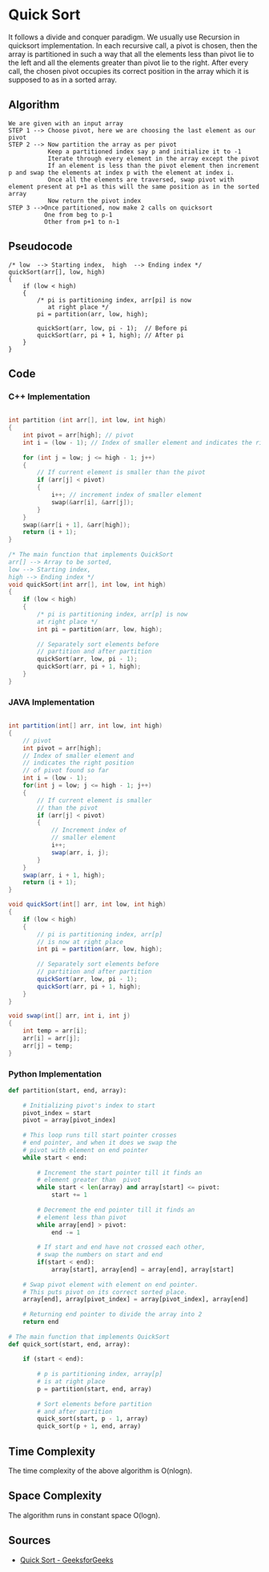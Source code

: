 # Quick Sort
It follows a divide and conquer paradigm. We usually use Recursion in quicksort implementation. In each recursive call, a pivot is chosen, then the array is partitioned in such a way that all the elements less than pivot lie to the left and all the elements greater than pivot lie to the right.
After every call, the chosen pivot occupies its correct position in the array which it is supposed to as in a sorted array.

## Algorithm

```
We are given with an input array
STEP 1 --> Choose pivot, here we are choosing the last element as our pivot
STEP 2 --> Now partition the array as per pivot
           Keep a partitioned index say p and initialize it to -1
           Iterate through every element in the array except the pivot
           If an element is less than the pivot element then increment p and swap the elements at index p with the element at index i.
           Once all the elements are traversed, swap pivot with element present at p+1 as this will the same position as in the sorted array
           Now return the pivot index
STEP 3 -->Once partitioned, now make 2 calls on quicksort
          One from beg to p-1
          Other from p+1 to n-1

```

## Pseudocode

```
/* low  --> Starting index,  high  --> Ending index */
quickSort(arr[], low, high)
{
    if (low < high)
    {
        /* pi is partitioning index, arr[pi] is now
           at right place */
        pi = partition(arr, low, high);

        quickSort(arr, low, pi - 1);  // Before pi
        quickSort(arr, pi + 1, high); // After pi
    }
}

```



## Code

### C++ Implementation

```cpp

int partition (int arr[], int low, int high) 
{ 
    int pivot = arr[high]; // pivot 
    int i = (low - 1); // Index of smaller element and indicates the right position of pivot found so far
  
    for (int j = low; j <= high - 1; j++) 
    { 
        // If current element is smaller than the pivot 
        if (arr[j] < pivot) 
        { 
            i++; // increment index of smaller element 
            swap(&arr[i], &arr[j]); 
        } 
    } 
    swap(&arr[i + 1], &arr[high]); 
    return (i + 1); 
} 
  
/* The main function that implements QuickSort 
arr[] --> Array to be sorted, 
low --> Starting index, 
high --> Ending index */
void quickSort(int arr[], int low, int high) 
{ 
    if (low < high) 
    { 
        /* pi is partitioning index, arr[p] is now 
        at right place */
        int pi = partition(arr, low, high); 
  
        // Separately sort elements before 
        // partition and after partition 
        quickSort(arr, low, pi - 1); 
        quickSort(arr, pi + 1, high); 
    } 
} 
```
### JAVA Implementation
```Java

int partition(int[] arr, int low, int high)
{ 
    // pivot
    int pivot = arr[high];      
    // Index of smaller element and
    // indicates the right position
    // of pivot found so far
    int i = (low - 1);  
    for(int j = low; j <= high - 1; j++)
    {        
        // If current element is smaller 
        // than the pivot
        if (arr[j] < pivot) 
        {          
            // Increment index of 
            // smaller element
            i++; 
            swap(arr, i, j);
        }
    }
    swap(arr, i + 1, high);
    return (i + 1);
}

void quickSort(int[] arr, int low, int high)
{
    if (low < high) 
    {      
        // pi is partitioning index, arr[p]
        // is now at right place 
        int pi = partition(arr, low, high);
  
        // Separately sort elements before
        // partition and after partition
        quickSort(arr, low, pi - 1);
        quickSort(arr, pi + 1, high);
    }
}

void swap(int[] arr, int i, int j)
{
    int temp = arr[i];
    arr[i] = arr[j];
    arr[j] = temp;
}
```

### Python Implementation

```python
def partition(start, end, array):
      
    # Initializing pivot's index to start
    pivot_index = start 
    pivot = array[pivot_index]
      
    # This loop runs till start pointer crosses 
    # end pointer, and when it does we swap the
    # pivot with element on end pointer
    while start < end:
          
        # Increment the start pointer till it finds an 
        # element greater than  pivot 
        while start < len(array) and array[start] <= pivot:
            start += 1
              
        # Decrement the end pointer till it finds an 
        # element less than pivot
        while array[end] > pivot:
            end -= 1
          
        # If start and end have not crossed each other, 
        # swap the numbers on start and end
        if(start < end):
            array[start], array[end] = array[end], array[start]
      
    # Swap pivot element with element on end pointer.
    # This puts pivot on its correct sorted place.
    array[end], array[pivot_index] = array[pivot_index], array[end]
     
    # Returning end pointer to divide the array into 2
    return end
      
# The main function that implements QuickSort 
def quick_sort(start, end, array):
      
    if (start < end):
          
        # p is partitioning index, array[p] 
        # is at right place
        p = partition(start, end, array)
          
        # Sort elements before partition 
        # and after partition
        quick_sort(start, p - 1, array)
        quick_sort(p + 1, end, array)
```




## Time Complexity

The time complexity of the above algorithm is  O(nlogn).


## Space Complexity

The algorithm runs in constant space O(logn).

## Sources
    

- [Quick Sort - GeeksforGeeks](https://www.geeksforgeeks.org/quick-sort/)
